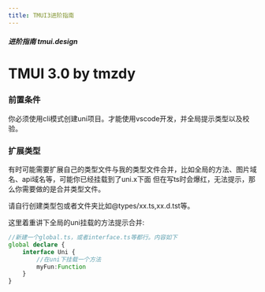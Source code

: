 ```yaml
---
title: TMUI3进阶指南
---
```


<dirtoc></dirtoc>

##### 进阶指南 tmui.design

# TMUI 3.0 by tmzdy

### 前置条件
你必须使用cli模式创建uni项目。才能使用vscode开发，并全局提示类型以及校验。

### 扩展类型
有时可能需要扩展自己的类型文件与我的类型文件合并，比如全局的方法、图片域名、api域名等，可能你已经挂载到了uni.x下面
但在写ts时会爆红，无法提示，那么你需要做的是合并类型文件。

请自行创建类型包或者文件夹比如@types/xx.ts,xx.d.tst等。

这里着重讲下全局的uni挂载的方法提示合并:
```ts
//新建一个global.ts，或者interface.ts等都行。内容如下
global declare {
	interface Uni {
        //在uni下挂载一个方法
        myFun:Function
    }
}
```